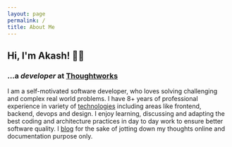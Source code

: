 ```yaml
---
layout: page
permalink: /
title: About Me
---
```


<div class="about">
<h2>Hi, I'm Akash! 👋🏼</h2> <h3 class="about-subtitle"> ...a <i>developer</i> at <a href="https://www.thoughtworks.com/">Thoughtworks</a></h3>

<div class="about-detail">
I am a self-motivated software developer, who loves solving challenging and complex real world problems. I have 8+ years of professional experience in variety of <a href="/skill">technologies</a> including areas like frontend, backend, devops and design. I enjoy learning, discussing and adapting the best coding and architecture practices in day to day work to ensure better software quality.
I <a href="https://blog.akashthakare.com" target="_blank">blog</a> for the sake of jotting down my thoughts online and documentation purpose only.
</div>
</div>
